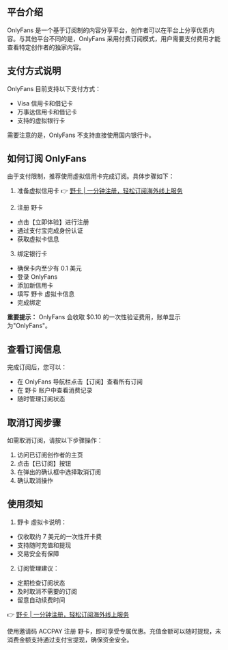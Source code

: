 ## 平台介绍

OnlyFans 是一个基于订阅制的内容分享平台，创作者可以在平台上分享优质内容。与其他平台不同的是，OnlyFans 采用付费订阅模式，用户需要支付费用才能查看特定创作者的独家内容。

## 支付方式说明

OnlyFans 目前支持以下支付方式：
- Visa 信用卡和借记卡
- 万事达信用卡和借记卡
- 支持的虚拟银行卡

需要注意的是，OnlyFans 不支持直接使用国内银行卡。

## 如何订阅 OnlyFans

由于支付限制，推荐使用虚拟信用卡完成订阅。具体步骤如下：

1. 准备虚拟信用卡
👉 [野卡 | 一分钟注册，轻松订阅海外线上服务](https://bit.ly/bewildcard)

2. 注册 野卡
- 点击【立即体验】进行注册
- 通过支付宝完成身份认证
- 获取虚拟卡信息

3. 绑定银行卡
- 确保卡内至少有 0.1 美元
- 登录 OnlyFans
- 添加新信用卡
- 填写 野卡 虚拟卡信息
- 完成绑定

**重要提示：** OnlyFans 会收取 $0.10 的一次性验证费用，账单显示为"OnlyFans"。

## 查看订阅信息

完成订阅后，您可以：
- 在 OnlyFans 导航栏点击【订阅】查看所有订阅
- 在 野卡 账户中查看消费记录
- 随时管理订阅状态

## 取消订阅步骤

如需取消订阅，请按以下步骤操作：
1. 访问已订阅创作者的主页
2. 点击【已订阅】按钮
3. 在弹出的确认框中选择取消订阅
4. 确认取消操作

## 使用须知

1. 野卡 虚拟卡说明：
- 仅收取约 7 美元的一次性开卡费
- 支持随时充值和提现
- 交易安全有保障

2. 订阅管理建议：
- 定期检查订阅状态
- 及时取消不需要的订阅
- 留意自动续费时间

👉 [野卡 | 一分钟注册，轻松订阅海外线上服务](https://bit.ly/bewildcard)

使用邀请码 ACCPAY 注册 野卡，即可享受专属优惠。充值金额可以随时提现，未消费金额支持通过支付宝提现，确保资金安全。
